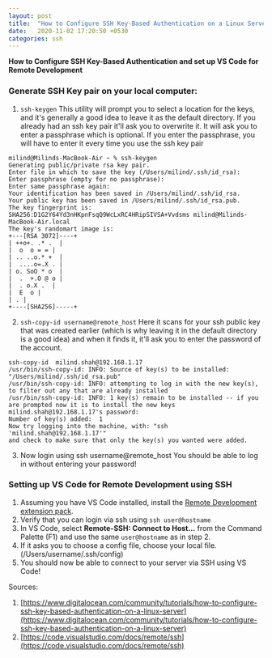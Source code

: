 ```yaml
---
layout: post
title:  "How to Configure SSH Key-Based Authentication on a Linux Server and set up VS Code for Remote Development"
date:   2020-11-02 17:20:50 +0530
categories: ssh
---
```

**How to Configure SSH Key-Based Authentication and set up VS Code for Remote Development**
### Generate SSH Key pair on your local computer:
1. `ssh-keygen`
This utility will prompt you to select a location for the keys, and it's generally a good idea to leave it as the default directory. If you already had an ssh key pair it'll ask you to overwrite it. It will ask you to enter a passphrase which is optional. If you enter the passphrase, you will have to enter it every time you use the ssh key pair

```
milind@Milinds-MacBook-Air ~ % ssh-keygen
Generating public/private rsa key pair.
Enter file in which to save the key (/Users/milind/.ssh/id_rsa):
Enter passphrase (empty for no passphrase):
Enter same passphrase again:
Your identification has been saved in /Users/milind/.ssh/id_rsa.
Your public key has been saved in /Users/milind/.ssh/id_rsa.pub.
The key fingerprint is:
SHA256:D1G2Y64Yd3nHKpnFsqQ9WcLxRC4HRipSIVSA+Vvdsms milind@Milinds-MacBook-Air.local
The key's randomart image is:
+---[RSA 3072]----+
| ++o+. .* .  |
|  o  o = = |
| .. ..o.* +  |
|  ....o=.X . |
| o. SoO * o  |
|  .  +.O @ o |
|  . o.X .  |
|  E  o |
| . |
+----[SHA256]-----+
```

2. `ssh-copy-id username@remote_host`
Here it scans for your ssh public key that was created earlier (which is why leaving it in the default directory is a good idea) and when it finds it, it'll ask you to enter the password of the account.

```
ssh-copy-id  milind.shah@192.168.1.17
/usr/bin/ssh-copy-id: INFO: Source of key(s) to be installed: "/Users/milind/.ssh/id_rsa.pub"
/usr/bin/ssh-copy-id: INFO: attempting to log in with the new key(s), to filter out any that are already installed
/usr/bin/ssh-copy-id: INFO: 1 key(s) remain to be installed -- if you are prompted now it is to install the new keys
milind.shah@192.168.1.17's password:
Number of key(s) added:  1
Now try logging into the machine, with: "ssh 'milind.shah@192.168.1.17'"
and check to make sure that only the key(s) you wanted were added.
```

3. Now login using ssh username@remote_host
You should be able to log in without entering your password!

### Setting up VS Code for Remote Development using SSH
1. Assuming you have VS Code installed, install the  [Remote Development extension pack](https://aka.ms/vscode-remote/download/extension).
2. Verify that you can login via ssh using `ssh user@hostname`
3. In VS Code, select **Remote-SSH: Connect to Host...** from the Command Palette (F1) and use the same `user@hostname` as in step 2.
4. If it asks you to choose a config file, choose your local file. (/Users/username/.ssh/config)
5. You should now be able to connect to your server via SSH using VS Code!


Sources:
1. [https://www.digitalocean.com/community/tutorials/how-to-configure-ssh-key-based-authentication-on-a-linux-server](https://www.digitalocean.com/community/tutorials/how-to-configure-ssh-key-based-authentication-on-a-linux-server)
2. [https://code.visualstudio.com/docs/remote/ssh](https://code.visualstudio.com/docs/remote/ssh)